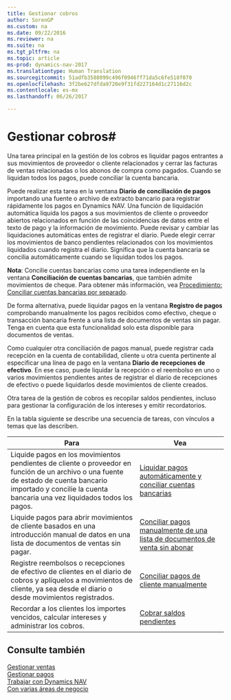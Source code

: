 ```yaml
---
title: Gestionar cobros
author: SorenGP
ms.custom: na
ms.date: 09/22/2016
ms.reviewer: na
ms.suite: na
ms.tgt_pltfrm: na
ms.topic: article
ms-prod: dynamics-nav-2017
ms.translationtype: Human Translation
ms.sourcegitcommit: 51adfb3588099c496f0946ff71da5c6fe518f070
ms.openlocfilehash: 3f2be627dfda9720e9f31fd227164d1c27116d2c
ms.contentlocale: es-mx
ms.lasthandoff: 06/26/2017

---
```


# <a name="manage-receivables"></a>Gestionar cobros#
Una tarea principal en la gestión de los cobros es liquidar pagos entrantes a sus movimientos de proveedor o cliente relacionados y cerrar las facturas de ventas relacionadas o los abonos de compra como pagados. Cuando se liquidan todos los pagos, puede conciliar la cuenta bancaria.  

Puede realizar esta tarea en la ventana **Diario de conciliación de pagos** importando una fuente o archivo de extracto bancario para registrar rápidamente los pagos en Dynamics NAV. Una función de liquidación automática liquida los pagos a sus movimientos de cliente o proveedor abiertos relacionados en función de las coincidencias de datos entre el texto de pago y la información de movimiento. Puede revisar y cambiar las liquidaciones automáticas entes de registrar el diario. Puede elegir cerrar los movimientos de banco pendientes relacionados con los movimientos liquidados cuando registra el diario. Significa que la cuenta bancaria se concilia automáticamente cuando se liquidan todos los pagos.

**Nota**: Concilie cuentas bancarias como una tarea independiente en la ventana **Conciliación de cuentas bancarias**, que también admite movimientos de cheque. Para obtener más información, vea [Procedimiento: Conciliar cuentas bancarias por separado](bank-how-reconcile-bank-accounts-separately.md).

De forma alternativa, puede liquidar pagos en la ventana **Registro de pagos** comprobando manualmente los pagos recibidos como efectivo, cheque o transacción bancaria frente a una lista de documentos de ventas sin pagar. Tenga en cuenta que esta funcionalidad solo esta disponible para documentos de ventas.

Como cualquier otra conciliación de pagos manual, puede registrar cada recepción en la cuenta de contabilidad, cliente u otra cuenta pertinente al especificar una línea de pago en la ventana **Diario de recepciones de efectivo**. En ese caso, puede liquidar la recepción o el reembolso en uno o varios movimientos pendientes antes de registrar el diario de recepciones de efectivo o puede liquidarlos desde movimientos de cliente creados.

Otra tarea de la gestión de cobros es recopilar saldos pendientes, incluso para gestionar la configuración de los intereses y emitir recordatorios.

En la tabla siguiente se describe una secuencia de tareas, con vínculos a temas que las describen.

|Para |Vea |
|---|----|
|Liquide pagos en los movimientos pendientes de cliente o proveedor en función de un archivo o una fuente de estado de cuenta bancario importado y concilie la cuenta bancaria una vez liquidados todos los pagos.|[Liquidar pagos automáticamente y conciliar cuentas bancarias](receivables-apply-payments-auto-reconcile-bank-accounts.md)|
|Liquide pagos para abrir movimientos de cliente basados en una introducción manual de datos en una lista de documentos de ventas sin pagar. | [Conciliar pagos manualmente de una lista de documentos de venta sin abonar](receivables-how-reconcile-customer-payments-list-unpaid-sales-documents.md)|
|Registre reembolsos o recepciones de efectivo de clientes en el diario de cobros y aplíquelos a movimientos de cliente, ya sea desde el diario o desde movimientos registrados. | [Conciliar pagos de cliente manualmente](receivables-how-apply-sales-transactions-manually.md) |
|Recordar a los clientes los importes vencidos, calcular intereses y administrar los cobros. | [Cobrar saldos pendientes](receivables-collect-outstanding-balances.md) |

## <a name="see-also"></a>Consulte también
[Gestionar ventas](sales-manage-sales.md)  
[Gestionar pagos](payables-manage-payables.md)  
[Trabajar con Dynamics NAV](ui-work-product.md)  
[Con varias áreas de negocio](ui-across-business-areas.md)

